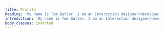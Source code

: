 ```yaml
---
title: Profile
heading: 'My name is Tom Butler. I am an Interaction designer/developer based in London and currently leading design at Shed Collective. '
introduction: 'My name is Tom Butler. I am an Interaction designer/developer based in London and currently leading design at Shed Collective. '
body_classes: inverted
---
```


